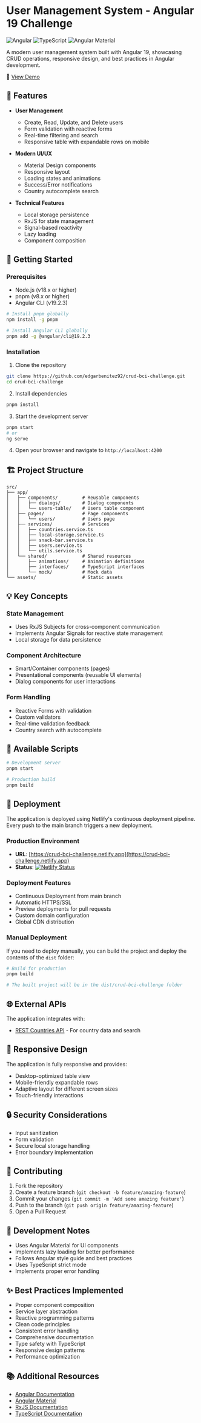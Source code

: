 # User Management System - Angular 19 Challenge

![Angular](https://img.shields.io/badge/Angular-19-DD0031?style=flat&logo=angular)
![TypeScript](https://img.shields.io/badge/TypeScript-5.2-3178C6?style=flat&logo=typescript)
![Angular Material](https://img.shields.io/badge/Angular_Material-19-607D8B?style=flat&logo=angular)

A modern user management system built with Angular 19, showcasing CRUD operations, responsive design, and best practices in Angular development.

🔗 [View Demo](https://crud-bci-challenge.netlify.app) <!-- Placeholder URL -->

## 🌟 Features

- **User Management**

  - Create, Read, Update, and Delete users
  - Form validation with reactive forms
  - Real-time filtering and search
  - Responsive table with expandable rows on mobile

- **Modern UI/UX**

  - Material Design components
  - Responsive layout
  - Loading states and animations
  - Success/Error notifications
  - Country autocomplete search

- **Technical Features**
  - Local storage persistence
  - RxJS for state management
  - Signal-based reactivity
  - Lazy loading
  - Component composition

## 🚀 Getting Started

### Prerequisites

- Node.js (v18.x or higher)
- pnpm (v8.x or higher)
- Angular CLI (v19.2.3)

```bash
# Install pnpm globally
npm install -g pnpm

# Install Angular CLI globally
pnpm add -g @angular/cli@19.2.3
```

### Installation

1. Clone the repository

```bash
git clone https://github.com/edgarbenitez92/crud-bci-challenge.git
cd crud-bci-challenge
```

2. Install dependencies

```bash
pnpm install
```

3. Start the development server

```bash
pnpm start
# or
ng serve
```

4. Open your browser and navigate to `http://localhost:4200`

## 🏗️ Project Structure

```
src/
├── app/
│   ├── components/         # Reusable components
│   │   ├── dialogs/        # Dialog components
│   │   └── users-table/    # Users table component
│   ├── pages/              # Page components
│   │   └── users/          # Users page
│   ├── services/           # Services
│   │   ├── countries.service.ts
│   │   ├── local-storage.service.ts
│   │   ├── snack-bar.service.ts
│   │   ├── users.service.ts
│   │   └── utils.service.ts
│   └── shared/             # Shared resources
│       ├── animations/     # Animation definitions
│       ├── interfaces/     # TypeScript interfaces
│       └── mock/           # Mock data
└── assets/                 # Static assets
```

## 💡 Key Concepts

### State Management

- Uses RxJS Subjects for cross-component communication
- Implements Angular Signals for reactive state management
- Local storage for data persistence

### Component Architecture

- Smart/Container components (pages)
- Presentational components (reusable UI elements)
- Dialog components for user interactions

### Form Handling

- Reactive Forms with validation
- Custom validators
- Real-time validation feedback
- Country search with autocomplete

## 🔧 Available Scripts

```bash
# Development server
pnpm start

# Production build
pnpm build
```

## 🚀 Deployment

The application is deployed using Netlify's continuous deployment pipeline. Every push to the main branch triggers a new deployment.

### Production Environment

- **URL**: [https://crud-bci-challenge.netlify.app](https://crud-bci-challenge.netlify.app)
- **Status**: [![Netlify Status](https://api.netlify.com/api/v1/badges/your-badge-id/deploy-status)](https://app.netlify.com/sites/crud-bci-challenge/deploys)

### Deployment Features

- Continuous Deployment from main branch
- Automatic HTTPS/SSL
- Preview deployments for pull requests
- Custom domain configuration
- Global CDN distribution

### Manual Deployment

If you need to deploy manually, you can build the project and deploy the contents of the `dist` folder:

```bash
# Build for production
pnpm build

# The built project will be in the dist/crud-bci-challenge folder
```

## 🌐 External APIs

The application integrates with:

- [REST Countries API](https://restcountries.com/) - For country data and search

## 📱 Responsive Design

The application is fully responsive and provides:

- Desktop-optimized table view
- Mobile-friendly expandable rows
- Adaptive layout for different screen sizes
- Touch-friendly interactions

## 🔒 Security Considerations

- Input sanitization
- Form validation
- Secure local storage handling
- Error boundary implementation

## 🤝 Contributing

1. Fork the repository
2. Create a feature branch (`git checkout -b feature/amazing-feature`)
3. Commit your changes (`git commit -m 'Add some amazing feature'`)
4. Push to the branch (`git push origin feature/amazing-feature`)
5. Open a Pull Request

## 📝 Development Notes

- Uses Angular Material for UI components
- Implements lazy loading for better performance
- Follows Angular style guide and best practices
- Uses TypeScript strict mode
- Implements proper error handling

## ✨ Best Practices Implemented

- Proper component composition
- Service layer abstraction
- Reactive programming patterns
- Clean code principles
- Consistent error handling
- Comprehensive documentation
- Type safety with TypeScript
- Responsive design patterns
- Performance optimization

## 📚 Additional Resources

- [Angular Documentation](https://angular.dev/)
- [Angular Material](https://material.angular.io/)
- [RxJS Documentation](https://rxjs.dev/)
- [TypeScript Documentation](https://www.typescriptlang.org/)
